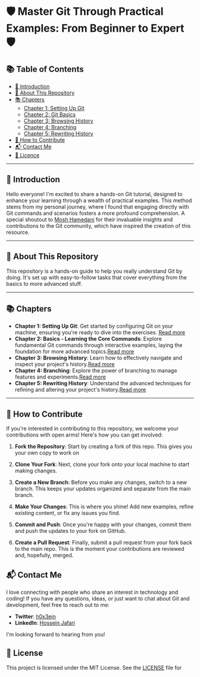 # 🛡️ Master Git Through Practical Examples: From Beginner to Expert 🛡️

## 📚 Table of Contents

  - [🎯 Introduction](#-introduction)
  - [🚀 About This Repository](#-about-this-repository)
  - [📚 Chapters](#-chapters)
    - [Chapter 1: Setting Up Git](./01-Configuration-git/README.md)
    - [Chapter 2: Git Basics](./02-Git-Basic/README.md)
    - [Chapter 3: Browsing History](./03-Browsing-History/README.md)
    - [Chapter 4: Branching](./04-Branching/README.md)
    - [Chapter 5: Rewriting History](./05-rewriting-history/README.md)
  - [🤝 How to Contribute](#-how-to-contribute)
  - [📬 Contact Me](#-contact-me)
  - [📝 Licence](#📝-license)


---

## 🎯 Introduction
Hello everyone! I'm excited to share a hands-on Git tutorial, designed to enhance your learning through a wealth of practical examples. This method stems from my personal journey, where I found that engaging directly with Git commands and scenarios fosters a more profound comprehension. A special shoutout to [Mosh Hamedani](https://github.com/mosh-hamedani) for their invaluable insights and contributions to the Git community, which have inspired the creation of this resource.

---
## 🚀 About This Repository

This repository is a hands-on guide to help you really understand Git by doing. It's set up with easy-to-follow tasks that cover everything from the basics to more advanced stuff.

---

## 📚 Chapters
- **Chapter 1: Setting Up Git**: Get started by configuring Git on your machine, ensuring you're ready to dive into the exercises. [Read more](./01-Configuration-git/README.md)
- **Chapter 2: Basics - Learning the Core Commands**: Explore fundamental Git commands through interactive examples, laying the foundation for more advanced topics.[Read more](./02-Git-Basic/README.md)
- **Chapter 3: Browsing History**: Learn how to effectively navigate and inspect your project's history.[Read more](./03-Browsing-History/README.md)
- **Chapter 4: Branching**: Explore the power of branching to manage features and experiments.[Read more](./04-Branching/README.md)
- **Chapter 5: Rewriting History**: Understand the advanced techniques for refining and altering your project's history.[Read more](./05-rewriting-history/README.md)

---
## 🤝 How to Contribute
If you're interested in contributing to this repository, we welcome your contributions with open arms! Here's how you can get involved:

1. **Fork the Repository**: Start by creating a fork of this repo. This gives you your own copy to work on

2. **Clone Your Fork**: Next, clone your fork onto your local machine to start making changes.

3. **Create a New Branch**: Before you make any changes, switch to a new branch. This keeps your updates organized and separate from the main branch.

4. **Make Your Changes**: This is where you shine! Add new examples, refine existing content, or fix any issues you find.

5. **Commit and Push**: Once you're happy with your changes, commit them and push the updates to your fork on GitHub.

6. **Create a Pull Request**: Finally, submit a pull request from your fork back to the main repo. This is the moment your contributions are reviewed and, hopefully, merged.


## 📬 Contact Me

I love connecting with people who share an interest in technology and coding! If you have any questions, ideas, or just want to chat about Git and development, feel free to reach out to me:

- **Twitter**: [h0x3ein](https://twitter.com/H0x3ein)
- **LinkedIn**: [Hossein Jafari](https://www.linkedin.com/in/hossein-jafari-7b95b799/)

I'm looking forward to hearing from you!

## 📝 License

This project is licensed under the MIT License. See the [LICENSE](./LICENSE) file for
